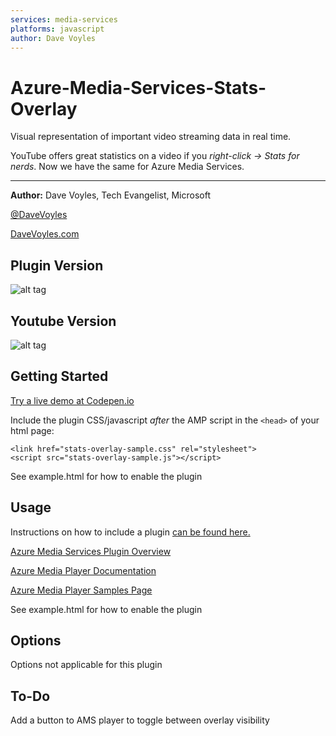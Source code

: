 ```yaml
---
services: media-services
platforms: javascript
author: Dave Voyles
---
```

# Azure-Media-Services-Stats-Overlay
Visual representation of important video streaming data in real time.

YouTube offers great statistics on a video if you *right-click -> Stats for nerds*. Now we have the same for Azure Media Services. 


----

**Author:** Dave Voyles, Tech Evangelist, Microsoft

[@DaveVoyles](http://www.twitter.com/DaveVoyles)

[DaveVoyles.com](http://www.davevoyles.com)


## Plugin Version

![alt tag](https://www.dropbox.com/s/nb5uugs39jsus3d/AMS-stats-overlay.PNG?raw=1)

## Youtube Version

![alt tag](https://www.dropbox.com/s/ds4zzih52zvrpfa/Screenshot%202016-10-28%2020.20.12.png?raw=1)



## Getting Started
[Try a live demo at Codepen.io](http://codepen.io/DaveVoyles/pen/yaWWJK)

Include the plugin CSS/javascript *after* the AMP script in the `<head>` of your html page:

```<link href="stats-overlay-sample.css" rel="stylesheet">```<br />
```<script src="stats-overlay-sample.js"></script>```

See example.html for how to enable the plugin 



## Usage
Instructions on how to include a plugin [can be found here.](https://azure.microsoft.com/en-us/blog/azure-media-player-plugins/)

[Azure Media Services Plugin Overview](https://azure.microsoft.com/en-us/blog/azure-media-player-plugins/)

[Azure Media Player Documentation](https://amp.azure.net/libs/amp/latest/docs/index.html)

[Azure Media Player Samples Page](https://amp.azure.net/libs/amp/latest/docs/SAMPLES.html)


See example.html for how to enable the plugin 

## Options
Options not applicable for this plugin 

## To-Do
Add a button to AMS player to toggle between overlay visibility

